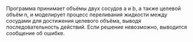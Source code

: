 Программа принимает объёмы двух сосудов a и b, а также целевой объём n, и моделирует процесс переливания жидкости между сосудами для достижения целевого объёма, выводя последовательность действий. Если решение невозможно, выводится сообщение об ошибке.